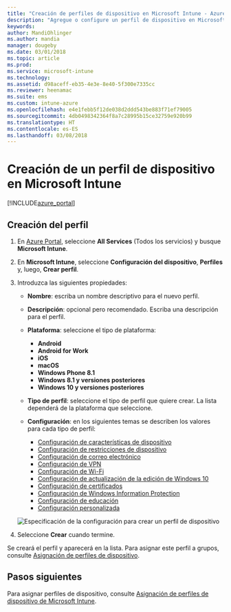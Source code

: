```yaml
---
title: "Creación de perfiles de dispositivo en Microsoft Intune - Azure | Microsoft Docs"
description: "Agregue o configure un perfil de dispositivo en Microsoft Intune, incluida la selección del tipo de plataforma y la configuración de los ajustes en Azure Portal"
keywords: 
author: MandiOhlinger
ms.author: mandia
manager: dougeby
ms.date: 03/01/2018
ms.topic: article
ms.prod: 
ms.service: microsoft-intune
ms.technology: 
ms.assetid: d98aceff-eb35-4e3e-8e40-5f300e7335cc
ms.reviewer: heenamac
ms.suite: ems
ms.custom: intune-azure
ms.openlocfilehash: e4e1febb5f12de038d2ddd543be883f71ef79005
ms.sourcegitcommit: 4db0498342364f8a7c28995b15ce32759e920b99
ms.translationtype: HT
ms.contentlocale: es-ES
ms.lasthandoff: 03/08/2018
---
```

# <a name="create-a-device-profile-in-microsoft-intune"></a>Creación de un perfil de dispositivo en Microsoft Intune

[!INCLUDE[azure_portal](./includes/azure_portal.md)]

## <a name="create-the-profile"></a>Creación del perfil
1. En [Azure Portal](https://portal.azure.com), seleccione **All Services** (Todos los servicios) y busque **Microsoft Intune**.

2. En **Microsoft Intune**, seleccione **Configuración del dispositivo**, **Perfiles** y, luego, **Crear perfil**.

3. Introduzca las siguientes propiedades:

    - **Nombre**: escriba un nombre descriptivo para el nuevo perfil.
    - **Descripción**: opcional pero recomendado. Escriba una descripción para el perfil.
    - **Plataforma**: seleccione el tipo de plataforma:  

        - **Android**
        - **Android for Work**
        - **iOS**
        - **macOS**
        - **Windows Phone 8.1**
        - **Windows 8.1 y versiones posteriores**
        - **Windows 10 y versiones posteriores**

    - **Tipo de perfil**: seleccione el tipo de perfil que quiere crear. La lista dependerá de la plataforma que seleccione.
    - **Configuración**: en los siguientes temas se describen los valores para cada tipo de perfil:

        -  [Configuración de características de dispositivo](device-features-configure.md)
        -  [Configuración de restricciones de dispositivo](device-restrictions-configure.md)
        -  [Configuración de correo electrónico](email-settings-configure.md)
        -  [Configuración de VPN](vpn-settings-configure.md)
        -  [Configuración de Wi-Fi](wi-fi-settings-configure.md)
        -  [Configuración de actualización de la edición de Windows 10](edition-upgrade-configure-windows-10.md)
        -  [Configuración de certificados](certificates-configure.md)
        -  [Configuración de Windows Information Protection](windows-information-protection-configure.md)
        -  [Configuración de educación](education-settings-configure.md)
        -  [Configuración personalizada](custom-settings-configure.md)

    ![Especificación de la configuración para crear un perfil de dispositivo](./media/create-device-profile.png)

4. Seleccione **Crear** cuando termine.

Se creará el perfil y aparecerá en la lista. Para asignar este perfil a grupos, consulte [Asignación de perfiles de dispositivo](device-profile-assign.md).


## <a name="next-steps"></a>Pasos siguientes
Para asignar perfiles de dispositivo, consulte [Asignación de perfiles de dispositivo de Microsoft Intune](device-profile-assign.md).
